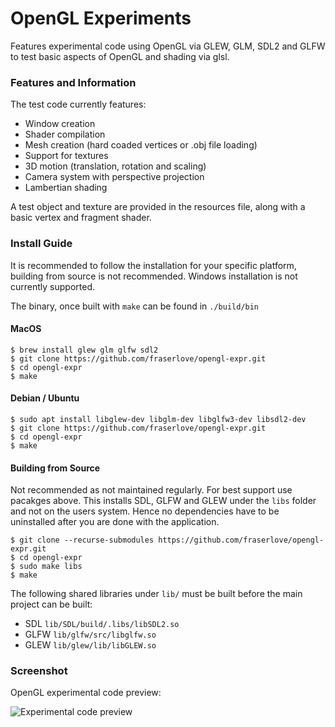 # OpenGL Experiments
Features experimental code using OpenGL via GLEW, GLM, SDL2 and GLFW to test basic aspects of OpenGL and shading via glsl. 

### Features and Information
The test code currently features:
  - Window creation
  - Shader compilation
  - Mesh creation (hard coaded vertices or .obj file loading)
  - Support for textures
  - 3D motion (translation, rotation and scaling)
  - Camera system with perspective projection
  - Lambertian shading

A test object and texture are provided in the resources file, along with a basic vertex and fragment shader.

### Install Guide

It is recommended to follow the installation for your specific platform, building from source is not recommended. Windows installation is not currently supported.

The binary, once built with `make` can be found in `./build/bin`

#### MacOS
```
$ brew install glew glm glfw sdl2
$ git clone https://github.com/fraserlove/opengl-expr.git
$ cd opengl-expr
$ make
```

#### Debian / Ubuntu
```
$ sudo apt install libglew-dev libglm-dev libglfw3-dev libsdl2-dev
$ git clone https://github.com/fraserlove/opengl-expr.git
$ cd opengl-expr
$ make
```

#### Building from Source
Not recommended as not maintained regularly. For best support use pacakges above. This installs SDL, GLFW and GLEW under the `libs` folder and not on the users system. Hence no dependencies have to be uninstalled after you are done with the application.
```
$ git clone --recurse-submodules https://github.com/fraserlove/opengl-expr.git
$ cd opengl-expr
$ sudo make libs
$ make
```

The following shared libraries under `lib/` must be built before the main project can be built:
 - SDL `lib/SDL/build/.libs/libSDL2.so`
 - GLFW `lib/glfw/src/libglfw.so`
 - GLEW `lib/glew/lib/libGLEW.so`

### Screenshot
OpenGL experimental code preview:

![Experimental code preview](https://i.imgur.com/0Regwp5.png)